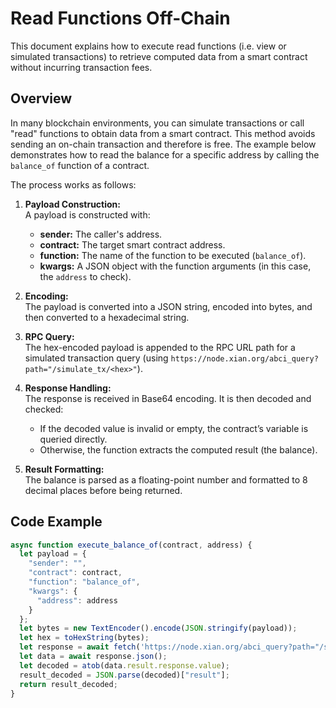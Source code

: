 # Read Functions Off-Chain

This document explains how to execute read functions (i.e. view or simulated transactions) to retrieve computed data from a smart contract without incurring transaction fees.

## Overview

In many blockchain environments, you can simulate transactions or call "read" functions to obtain data from a smart contract. This method avoids sending an on-chain transaction and therefore is free. The example below demonstrates how to read the balance for a specific address by calling the `balance_of` function of a contract.

The process works as follows:

1. **Payload Construction:**  
   A payload is constructed with:
   - **sender:** The caller's address.
   - **contract:** The target smart contract address.
   - **function:** The name of the function to be executed (`balance_of`).
   - **kwargs:** A JSON object with the function arguments (in this case, the `address` to check).

2. **Encoding:**  
   The payload is converted into a JSON string, encoded into bytes, and then converted to a hexadecimal string.

3. **RPC Query:**  
   The hex-encoded payload is appended to the RPC URL path for a simulated transaction query (using `https://node.xian.org/abci_query?path="/simulate_tx/<hex>"`).

4. **Response Handling:**  
   The response is received in Base64 encoding. It is then decoded and checked:
   - If the decoded value is invalid or empty, the contract’s variable is queried directly.
   - Otherwise, the function extracts the computed result (the balance).

5. **Result Formatting:**  
   The balance is parsed as a floating-point number and formatted to 8 decimal places before being returned.

## Code Example

```javascript
async function execute_balance_of(contract, address) {
  let payload = {
    "sender": "",
    "contract": contract,
    "function": "balance_of",
    "kwargs": {
      "address": address
    }
  };
  let bytes = new TextEncoder().encode(JSON.stringify(payload));
  let hex = toHexString(bytes);
  let response = await fetch('https://node.xian.org/abci_query?path="/simulate_tx/' + hex + '"');
  let data = await response.json();
  let decoded = atob(data.result.response.value);
  result_decoded = JSON.parse(decoded)["result"];
  return result_decoded;
}
